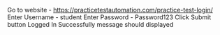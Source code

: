 Go to website - https://practicetestautomation.com/practice-test-login/
Enter Username - student
Enter Password - Password123
Click Submit button
Logged In Successfully message should displayed